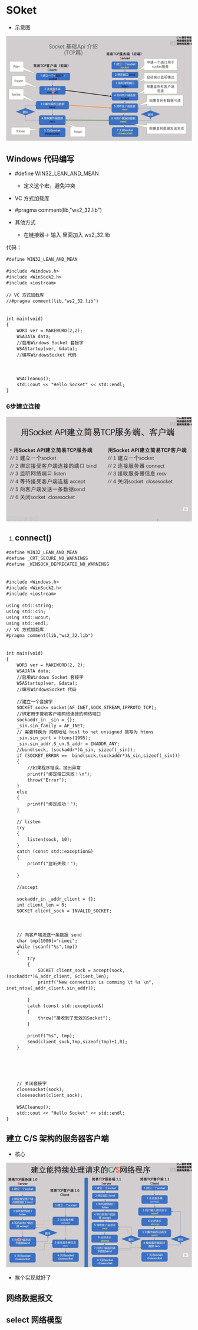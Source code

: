 # SOket
- 示意图

![socket](socket.png)

## Windows 代码编写
- #define WIN32_LEAN_AND_MEAN 
    - 定义这个宏，避免冲突

-  VC 方式加载库
 - #pragma comment(lib,"ws2_32.lib")

- 其他方式
    -  在链接器-> 输入 里面加入 ws2_32.lib 


代码：
```
#define WIN32_LEAN_AND_MEAN

#include <Windows.h>
#include <WinSock2.h>
#include <iostream>

// VC 方式加载库
//#pragma comment(lib,"ws2_32.lib")


int main(void)
{
	WORD ver = MAKEWORD(2,2);
	WSADATA data;
	//启用Windows Socket 套接字
	WSAStartup(ver, &data);
	//编写WindowsSocket 代码



	WSACleanup();
	std::cout << "Hello Socket" << std::endl;
}
```
### 6步建立连接

![](socket-1.png)

1. connect()
    - 

```
#define WIN32_LEAN_AND_MEAN
#define _CRT_SECURE_NO_WARNINGS
#define _WINSOCK_DEPRECATED_NO_WARNINGS 


#include <Windows.h>
#include <WinSock2.h>
#include <iostream>

using std::string;
using std::cin;
using std::wcout;
using std::endl;
// VC 方式加载库
#pragma comment(lib,"ws2_32.lib")


int main(void)
{
	WORD ver = MAKEWORD(2, 2);
	WSADATA data;
	//启用Windows Socket 套接字
	WSAStartup(ver, &data);
	//编写WindowsSocket 代码
	
	//建立一个套接字
	SOCKET sock= socket(AF_INET,SOCK_STREAM,IPPROTO_TCP);
	//绑定用于接收客户端网络连接的网络端口
	sockaddr_in _sin = {};
	_sin.sin_family = AF_INET;
	// 需要转换为 网络地址 host to net unsigned 简写为 htons
	_sin.sin_port = htons(1995);
	_sin.sin_addr.S_un.S_addr = INADDR_ANY;
	//bind(sock, (sockaddr*)&_sin, sizeof(_sin));
	if (SOCKET_ERROR ==  bind(sock,(sockaddr*)&_sin,sizeof(_sin)))
	{
		//如果程序错误，抛出异常
		printf("绑定端口失败！\n");
		throw("Error");
	}
	else
	{
		printf("绑定成功！");
	}

	// listen
	try
	{
		listen(sock, 10);
	}
	catch (const std::exception&)
	{
		printf("监听失败！");

	}

	//accept 

	sockaddr_in _addr_client = {};
	int client_len = 0;
	SOCKET client_sock = INVALID_SOCKET;
	
	

	// 向客户端发送一条数据 send
	char tmp[1000]="nimei";
	while (scanf("%s",tmp))
	{
		try
		{
			SOCKET client_sock = accept(sock, (sockaddr*)&_addr_client, &client_len);
			printf("New connection is comming \t %s \n", inet_ntoa(_addr_client.sin_addr));

		}
		catch (const std::exception&)
		{
			throw("接收到了无效的Socket");
		}

		printf("%s", tmp);
		send(client_sock,tmp,sizeof(tmp)+1,0);
	}
	
	



	// 关闭套接字 
	closesocket(sock);
	closesocket(client_sock);

	WSACleanup();
	std::cout << "Hello Socket" << std::endl;
}

```

## 建立 C/S 架构的服务器客户端
- 核心

![](cs.png)
- 挨个实现就好了

## 网络数据报文



## select 网络模型
